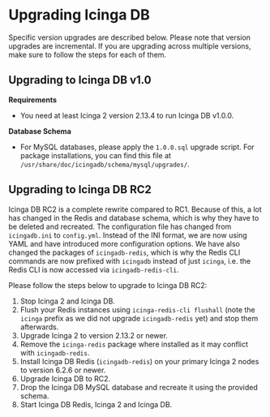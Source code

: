 # Upgrading Icinga DB

Specific version upgrades are described below. Please note that version upgrades are incremental.
If you are upgrading across multiple versions, make sure to follow the steps for each of them.

## Upgrading to Icinga DB v1.0

**Requirements**

* You need at least Icinga 2 version 2.13.4 to run Icinga DB v1.0.0.

**Database Schema**

* For MySQL databases, please apply the `1.0.0.sql` upgrade script.
  For package installations, you can find this file at `/usr/share/doc/icingadb/schema/mysql/upgrades/`.

## Upgrading to Icinga DB RC2

Icinga DB RC2 is a complete rewrite compared to RC1. Because of this, a lot has changed in the Redis and database
schema, which is why they have to be deleted and recreated. The configuration file has changed from `icingadb.ini`
to `config.yml`. Instead of the INI format, we are now using YAML and have introduced more configuration options. We
have also changed the packages of `icingadb-redis`, which is why the Redis CLI commands are now prefixed with `icingadb`
instead of just `icinga`, i.e. the Redis CLI is now accessed via `icingadb-redis-cli`.

Please follow the steps below to upgrade to Icinga DB RC2:

1. Stop Icinga 2 and Icinga DB.
2. Flush your Redis instances using `icinga-redis-cli flushall` (note the `icinga` prefix as we did not
   upgrade `icingadb-redis` yet) and stop them afterwards.
3. Upgrade Icinga 2 to version 2.13.2 or newer.
4. Remove the `icinga-redis` package where installed as it may conflict with `icingadb-redis`.
5. Install Icinga DB Redis (`icingadb-redis`) on your primary Icinga 2 nodes to version 6.2.6 or newer.
6. Upgrade Icinga DB to RC2.
7. Drop the Icinga DB MySQL database and recreate it using the provided schema.
8. Start Icinga DB Redis, Icinga 2 and Icinga DB.
